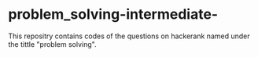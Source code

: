 # problem_solving-intermediate-
This repositry contains codes of the questions on hackerank named under the tittle "problem solving".
